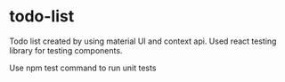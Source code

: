 # todo-list
Todo list created by using material UI and context api. Used react testing library for testing components.

Use npm test command to run unit tests
